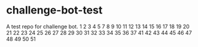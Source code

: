 # challenge-bot-test
A test repo for challenge bot.
1
2
3
4
5
7
8
9
10
11
12
13
14
15
16
17
18
19
20
21
22
23
24
25
26
27
28
29
30
31
32
33
34
35
36
37
41
42
43
44
45
46
47
48
49
50
51